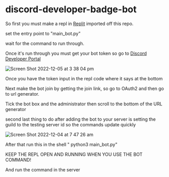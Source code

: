 # discord-developer-badge-bot
So first you must make a repl in <a href="https://replit.com" target="_blank">Replit</a> imported off this repo.

set the entry point to "main_bot.py"

wait for the command to run through.

Once it's run through you must get your bot token so go to <a href="https://discord.com/developers/applications" target="_blank">Discord Developer Portal</a>

![Screen Shot 2022-12-05 at 3 38 04 pm](https://user-images.githubusercontent.com/117503464/205550945-cba29b4d-0215-46de-aa55-3b06e235b739.png)


Once you have the token input in the repl code where it says at the bottom

Next make the bot join by getting the join link, so go to OAuth2 and then go to url generator.

Tick the bot box and the administrator then scroll to the bottom of the URL generator 


second last thing to do after adding the bot to your server is setting the guild to the testing server id so the commands update quickly

![Screen Shot 2022-12-04 at 7 47 26 am](https://user-images.githubusercontent.com/117503464/205461507-580063ad-c100-41e0-a2cb-41211ee4ac11.png)

After that run this in the shell " python3 main_bot.py"

KEEP THE REPL OPEN AND RUNNING WHEN YOU USE THE BOT COMMAND!

And run the command in the server
